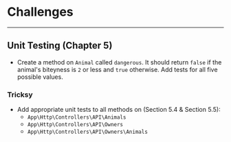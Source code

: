# Challenges

---

## Unit Testing (Chapter 5)

- Create a method on `Animal` called `dangerous`. It should return `false` if the animal's biteyness is `2` or less and `true` otherwise. Add tests for all five possible values.

### Tricksy

- Add appropriate unit tests to all methods on (Section 5.4 & Section 5.5):
    - `App\Http\Controllers\API\Animals`
    - `App\Http\Controllers\API\Owners`
    - `App\Http\Controllers\API\Owners\Animals`

